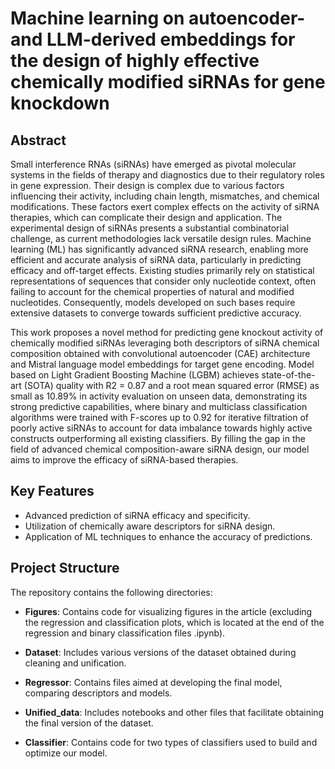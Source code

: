 # Machine learning on autoencoder- and LLM-derived embeddings for the design of highly effective chemically modified siRNAs for gene knockdown

## Abstract

Small interference RNAs (siRNAs) have emerged as pivotal molecular systems in the fields of therapy and diagnostics due to their regulatory roles in gene expression. Their design is complex due to various factors influencing their activity, including chain length, mismatches, and chemical modifications. These factors exert complex effects on the activity of siRNA therapies, which can complicate their design and application. The experimental design of siRNAs presents a substantial combinatorial challenge, as current methodologies lack versatile design rules. Machine learning (ML) has significantly advanced siRNA research, enabling more efficient and accurate analysis of siRNA data, particularly in predicting efficacy and off-target effects. Existing studies primarily rely on statistical representations of sequences that consider only nucleotide context, often failing to account for the chemical properties of natural and modified nucleotides. Consequently, models developed on such bases require extensive datasets to converge towards sufficient predictive accuracy. 

This work proposes a novel method for predicting gene knockout activity of chemically modified siRNAs leveraging both descriptors of siRNA chemical composition obtained with convolutional autoencoder (CAE) architecture and Mistral language model embeddings for target gene encoding. Model based on Light Gradient Boosting Machine (LGBM) achieves state-of-the-art (SOTA) quality with R2 = 0.87 and a root mean squared error (RMSE) as small as 10.89% in activity evaluation on unseen data, demonstrating its strong predictive capabilities, where binary and multiclass classification algorithms were trained with F-scores up to 0.92 for iterative filtration of poorly active siRNAs to account for data imbalance towards highly active constructs outperforming all existing classifiers. By filling the gap in the field of advanced chemical composition-aware siRNA design, our model aims to improve the efficacy of siRNA-based therapies.

## Key Features

- Advanced prediction of siRNA efficacy and specificity.
- Utilization of chemically aware descriptors for siRNA design.
- Application of ML techniques to enhance the accuracy of predictions.

## Project Structure

The repository contains the following directories:

- **Figures**: Contains code for visualizing figures in the article (excluding the regression and classification plots, which is located at the end of the regression and binary classification files .ipynb).
  
- **Dataset**: Includes various versions of the dataset obtained during cleaning and unification.

- **Regressor**: Contains files aimed at developing the final model, comparing descriptors and models.

- **Unified_data**: Includes notebooks and other files that facilitate obtaining the final version of the dataset.

- **Classifier**: Contains code for two types of classifiers used to build and optimize our model.
 
